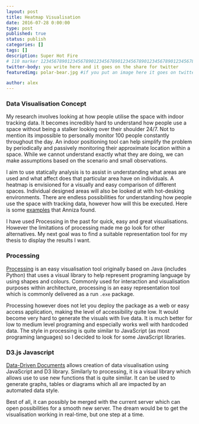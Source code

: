 ```yaml
---
layout: post
title: Heatmap Visualisation
date: 2016-07-28 0:00:00
type: post
published: true
status: publish
categories: []
tags: []
description: Super Hot Fire
# 110 marker 1234567890123456789012345678901234567890123456789012345678901234567890123456789012345678901234567890123456789
twitter-body: you write here and it goes on the share for twitter
featuredimg: polar-bear.jpg #if you put an image here it goes on twitter too

author: alex
---
```

### Data Visualisation Concept

My research involves looking at how people utilise the space with indoor tracking data. It becomes incredibly hard to understand how people use a space without being a stalker looking over their shoulder 24/7. Not to mention its impossible to personally monitor 100 people constantly throughout the day. An indoor positioning tool can help simplify the problem by periodically and passively monitoring their approximate location within a space. While we cannot understand exactly what they are doing, we can make assumptions based on the scenario and small observations.

I aim to use statically analysis is to assist in understanding what areas are used and what affect does that particular area have on individuals. A heatmap is envisioned for a visually and easy comparison of different spaces. Individual designed areas will also be looked at with hot-desking environments. There are endless possibilities for understanding how people use the space with tracking data, however how will this be executed. Here is some [examples](http://dataspaces.truthlabs.com/) that Anniza found.

I have used Processing in the past for quick, easy and great visualisations. However the limitations of processing made me go look for other alternatives. My next goal was to find a suitable representation tool for my thesis to display the results I want.

### Processing

[Processing](http://processing.org/) is an easy visualisation tool originally based on Java (includes Python) that uses a visual library to help represent programing language by using shapes and colours. Commonly used for interaction and visualisation purposes within architecture, processing is an easy representation tool which is commonly delivered as a run `.exe` package.

Processing however does not let you deploy the package as a web or easy access application, making the level of accessibility quite low. It would become very hard to generate the visuals with live data. It is much better for low to medium level programing and especially works well with hardcoded data. The style in processing is quite similar to JavaScript (as most programing languages) so I decided to look for some JavaScript libraries.

### D3.js Javascript

[Data-Driven Documents](https://d3js.org/) allows creation of data visualisation using JavaScript and D3 library. Similarly to processing, it is a visual library which allows use to use new functions that is quite similar. It can be used to generate graphs, tables or diagrams which all are impacted by an automated data style.

Best of all, it can possibly be merged with the current server which can open possibilities for a smooth new server. The dream would be to get the visualisation working in real-time, but one step at a time.
